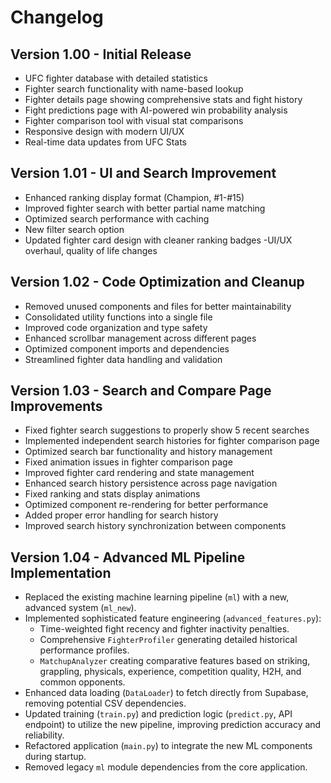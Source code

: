 # Changelog

## Version 1.00 - Initial Release
- UFC fighter database with detailed statistics
- Fighter search functionality with name-based lookup
- Fighter details page showing comprehensive stats and fight history
- Fight predictions page with AI-powered win probability analysis
- Fighter comparison tool with visual stat comparisons
- Responsive design with modern UI/UX
- Real-time data updates from UFC Stats

## Version 1.01 - UI and Search Improvement
- Enhanced ranking display format (Champion, #1-#15)
- Improved fighter search with better partial name matching
- Optimized search performance with caching
- New filter search option
- Updated fighter card design with cleaner ranking badges
-UI/UX overhaul, quality of life changes 

## Version 1.02 - Code Optimization and Cleanup
- Removed unused components and files for better maintainability
- Consolidated utility functions into a single file
- Improved code organization and type safety
- Enhanced scrollbar management across different pages
- Optimized component imports and dependencies
- Streamlined fighter data handling and validation 

## Version 1.03 - Search and Compare Page Improvements
- Fixed fighter search suggestions to properly show 5 recent searches
- Implemented independent search histories for fighter comparison page
- Optimized search bar functionality and history management
- Fixed animation issues in fighter comparison page
- Improved fighter card rendering and state management
- Enhanced search history persistence across page navigation
- Fixed ranking and stats display animations
- Optimized component re-rendering for better performance
- Added proper error handling for search history
- Improved search history synchronization between components

## Version 1.04 - Advanced ML Pipeline Implementation
- Replaced the existing machine learning pipeline (`ml`) with a new, advanced system (`ml_new`).
- Implemented sophisticated feature engineering (`advanced_features.py`):
  - Time-weighted fight recency and fighter inactivity penalties.
  - Comprehensive `FighterProfiler` generating detailed historical performance profiles.
  - `MatchupAnalyzer` creating comparative features based on striking, grappling, physicals, experience, competition quality, H2H, and common opponents.
- Enhanced data loading (`DataLoader`) to fetch directly from Supabase, removing potential CSV dependencies.
- Updated training (`train.py`) and prediction logic (`predict.py`, API endpoint) to utilize the new pipeline, improving prediction accuracy and reliability.
- Refactored application (`main.py`) to integrate the new ML components during startup.
- Removed legacy `ml` module dependencies from the core application.
